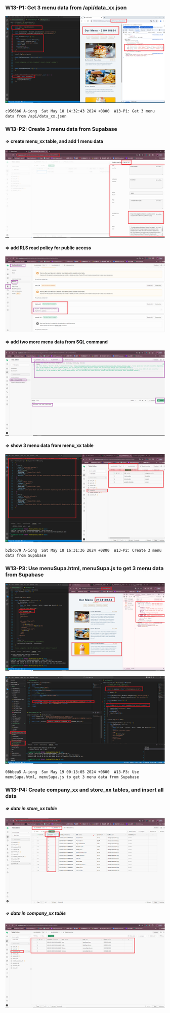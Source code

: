 ### W13-P1: Get 3 menu data from /api/data_xx.json
 
![](w13-p1.png)

```
c9566b6 A-iong  Sat May 18 14:32:43 2024 +0800  W13-P1: Get 3 menu data from /api/data_xx.json

```

### W13-P2: Create 3 menu data from Supabase
 
#### => create menu_xx table, and add 1 menu data
 
![](w13-p2-1.png)
 
#### => add RLS read policy for public access
 
![](w13-p2-2.png)
 
#### => add two more menu data from SQL command
 
![](w13-p2-3.png)
 
#### => show 3 menu data from menu_xx table
 
![](w13-p2-4.png)
 
```
b2bc679 A-iong  Sat May 18 16:31:36 2024 +0800  W13-P2: Create 3 menu data from Supabase

```

### W13-P3: Use menuSupa.html, menuSupa.js to get 3 menu data from Supabase
 
![](w13-p3-1.png)
 
![](w13-p3-2.png)
 
```
08bbea5 A-iong  Sun May 19 00:13:05 2024 +0800  W13-P3: Use menuSupa.html, menuSupa.js to get 3 menu data from Supabase

```
### W13-P4: Create company_xx and store_xx tables, and insert all data
 
##### => data in store_xx table
 
![](w13-p4-1.png)
 
##### => data in company_xx table
 
![](w13-p4-2.png)
 
```